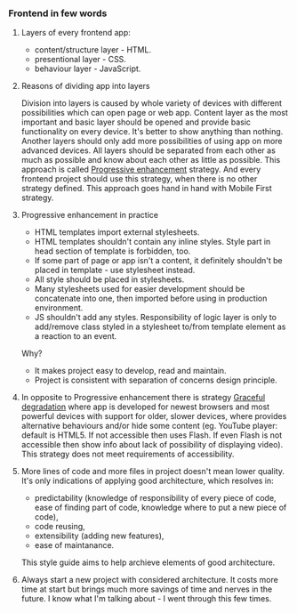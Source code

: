 ### Frontend in few words

1. Layers of every frontend app:

    * content/structure layer - HTML.
    * presentional layer - CSS.
    * behaviour layer - JavaScript.

2. Reasons of dividing app into layers

    Division into layers is caused by whole variety of devices with different possibilities which can open page or web app. Content layer as the most important and basic layer should be opened and provide basic functionality on every device. It's better to show anything than nothing. Another layers should only add more possibilities of using app on more advanced devices. All layers should be separated from each other as much as possible and know about each other as little as possible. This approach is called [Progressive enhancement](https://en.wikipedia.org/wiki/Progressive_enhancement) strategy. And every frontend project should use this strategy, when there is no other strategy defined. This approach goes hand in hand with Mobile First strategy.

3. Progressive enhancement in practice

    * HTML templates import external stylesheets.
    * HTML templates shouldn't contain any inline styles. Style part in head section of template is forbidden, too.
    * If some part of page or app isn't a content, it definitely shouldn't be placed in template - use stylesheet instead.
    * All style should be placed in stylesheets.
    * Many stylesheets used for easier development should be concatenate into one, then imported before using in production environment.
    * JS shouldn't add any styles. Responsibility of logic layer is only to add/remove class styled in a stylesheet to/from template element as a reaction to an event.

    Why?  
    * It makes project easy to develop, read and maintain.  
    * Project is consistent with separation of concerns design principle.

4. In opposite to Progressive enhancement there is strategy [Graceful degradation](https://developer.mozilla.org/en-US/docs/Glossary/Graceful_degradation) where app is developed for newest browsers and most powerful devices with support for older, slower devices, where provides alternative behaviours and/or hide some content (eg. YouTube player: default is HTML5. If not accessible then uses Flash. If even Flash is not accessible then show info about lack of possibility of displaying video). This strategy does not meet requirements of accessibility.

5. More lines of code and more files in project doesn't mean lower quality. It's only indications of applying good architecture, which resolves in:

    * predictability (knowledge of responsibility of every piece of code, ease of finding part of code, knowledge where to put a new piece of code),
    * code reusing,
    * extensibility (adding new features),
    * ease of maintanance.

    This style guide aims to help archieve elements of good architecture.

6. Always start a new project with considered architecture. It costs more time at start but brings much more savings of time and nerves in the future. I know what I'm talking about - I went through this few times. 
